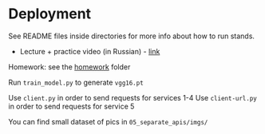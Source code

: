 # Deployment

See README files inside directories for more info about how to run stands.

* Lecture + practice video (in Russian) - [link](https://disk.yandex.ru/i/8r1jkACpyMe2Mw)

Homework: see the [homework](./homework) folder

Run `train_model.py` to generate `vgg16.pt`

Use `client.py` in order to send requests for services 1-4
Use `client-url.py` in order to send requests for service 5

You can find small dataset of pics in `05_separate_apis/imgs/`

